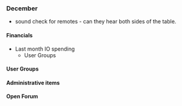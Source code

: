 ### December
* sound check for remotes - can they hear both sides of the table.

#### Financials
* Last month IO spending
  * User Groups

#### User Groups

#### Administrative items

#### Open Forum
